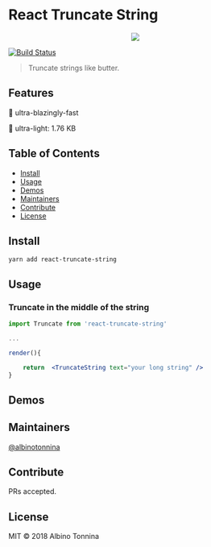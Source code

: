 # React Truncate String

<p align="center">
    <img src="https://img.ziggi.org/5Rjsznl9.png" />
</p>

[![Build Status](https://travis-ci.org/albinotonnina/react-truncate-string.svg?branch=master)](https://travis-ci.org/albinotonnina/react-truncate-string)

> Truncate strings like butter.

## Features

🚀 ultra-blazingly-fast

🌈 ultra-light: 1.76 KB

## Table of Contents

- [Install](#install)
- [Usage](#usage)
- [Demos](#demos)
- [Maintainers](#maintainers)
- [Contribute](#contribute)
- [License](#license)

## Install

```
yarn add react-truncate-string
```

## Usage

### Truncate in the middle of the string

```jsx
import Truncate from 'react-truncate-string'

...

render(){

    return  <TruncateString text="your long string" />
}
```

## Demos

## Maintainers

[@albinotonnina](https://github.com/albinotonnina)

## Contribute

PRs accepted.

## License

MIT © 2018 Albino Tonnina

